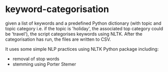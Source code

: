 # keyword-categorisation
given a list of keywords and a predefined Python dictionary (with topic and topic category i.e. if the topic is 'holiday', the associated top category could be 'travel'), the script categorises keywords using NLTK. After the categorisation has run, the files are written to CSV. 

It uses some simple NLP practices using NLTK Python package including:
- removal of stop words
- stemming using Porter Stemer

